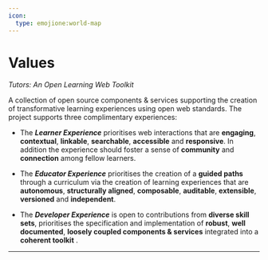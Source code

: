 ```yaml
---
icon:
  type: emojione:world-map
---
```

# Values

*Tutors: An Open Learning Web Toolkit*

A collection of open source components & services supporting the creation of transformative learning experiences using open web standards. The project supports three complimentary experiences:

- The ***Learner Experience*** prioritises web interactions that are **engaging**, **contextual**, **linkable**, **searchable**, **accessible** and **responsive**. In addition the experience should foster a sense of **community** and **connection** among fellow learners. 

- The ***Educator Experience*** prioritises the creation of a **guided paths** through a curriculum via the creation of learning experiences that are **autonomous**, **structurally aligned**, **composable**, **auditable**, **extensible**, **versioned** and **independent**.

- The ***Developer Experience*** is open to contributions from **diverse skill sets**, prioritises the specification and implementation of **robust**, **well documented**, **loosely coupled components & services** integrated into a **coherent toolkit** .

---

